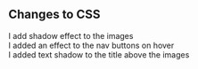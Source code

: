 ## Changes to CSS

I add shadow effect to the images<br />
I added an effect to the nav buttons on hover<br />
I added text shadow to the title above the images<br />
